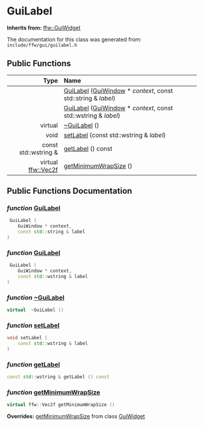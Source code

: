 GuiLabel
===================================


**Inherits from:** [ffw::GuiWidget](ffw_GuiWidget.html)

The documentation for this class was generated from: `include/ffw/gui/guilabel.h`



## Public Functions

| Type | Name |
| -------: | :------- |
|   | [GuiLabel](#7818ed71) ([GuiWindow](ffw_GuiWindow.html) * _context_, const std::string & _label_)  |
|   | [GuiLabel](#00e9d4c8) ([GuiWindow](ffw_GuiWindow.html) * _context_, const std::wstring & _label_)  |
|  virtual  | [~GuiLabel](#c1358785) ()  |
|  void | [setLabel](#c081da82) (const std::wstring & _label_)  |
|  const std::wstring & | [getLabel](#261dddb0) () const  |
|  virtual [ffw::Vec2f](ffw.html#fcfaa6c5) | [getMinimumWrapSize](#84fc7ddb) ()  |


## Public Functions Documentation

### _function_ <a id="7818ed71" href="#7818ed71">GuiLabel</a>

```cpp
 GuiLabel (
    GuiWindow * context,
    const std::string & label
) 
```



### _function_ <a id="00e9d4c8" href="#00e9d4c8">GuiLabel</a>

```cpp
 GuiLabel (
    GuiWindow * context,
    const std::wstring & label
) 
```



### _function_ <a id="c1358785" href="#c1358785">~GuiLabel</a>

```cpp
virtual  ~GuiLabel () 
```



### _function_ <a id="c081da82" href="#c081da82">setLabel</a>

```cpp
void setLabel (
    const std::wstring & label
) 
```



### _function_ <a id="261dddb0" href="#261dddb0">getLabel</a>

```cpp
const std::wstring & getLabel () const 
```



### _function_ <a id="84fc7ddb" href="#84fc7ddb">getMinimumWrapSize</a>

```cpp
virtual ffw::Vec2f getMinimumWrapSize () 
```



**Overrides:** [getMinimumWrapSize](/doxygen/ffw_GuiWidget.md#c12efa3f) from class [GuiWidget](/doxygen/ffw_GuiWidget.md)




